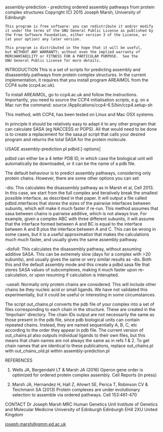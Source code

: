 assembly-prediction - predicting ordered assembly pathways from protein complex structures
Copyright (C) 2015 Joseph Marsh, University of Edinburgh

    This program is free software: you can redistribute it and/or modify
    it under the terms of the GNU General Public License as published by
    the Free Software Foundation, either version 3 of the License, or
    (at your option) any later version.

    This program is distributed in the hope that it will be useful,
    but WITHOUT ANY WARRANTY; without even the implied warranty of
    MERCHANTABILITY or FITNESS FOR A PARTICULAR PURPOSE.  See the
    GNU General Public License for more details.

INTRODUCTION
This is a set of scripts for predicting assembly and disassembly pathways from protein complex structures. In the current implementation, it requires that you install program AREAIMOL from the CCP4 suite (ccp4.ac.uk). 

To install AREAIMOL, go to ccp4.ac.uk and follow the instructions. Importantly, you need to source the CCP4 initialisation scripts, e.g. on a Mac run the command: 
source /Applications/ccp4-6.5/bin/ccp4.setup-sh

This method, with CCP4, has been tested on Linux and Mac OSX systems.

In principle it should be relatively easy to adapt it to any other program that can calculate SASA (eg NACCESS or POPS). All that would need to be done is to create a replacement for the sasa.pl script that calls your desired program and returns the total SASA for the protein molecule.

USAGE
assembly-prediction.pl pdbid [-options]

pdbid can either be a 4 letter PDB ID, in which case the biological unit will automatically be downloaded, or it can be the name of a pdb file.

The default behaviour is to predict assembly pathways, considering only protein chains. However, there are some other options you can set:

-dis: This calculates the disassembly pathway as in Marsh et al, Cell 2013. In this case, we start from the full complex and iteratively break the smallest possible interface, as described in that paper. It will output a file called pdbid.interfaces that stores the sizes of the pairwise interfaces between subunits, which will make it much faster if re-run. This method assumes that sasa between chains is pairwise additive, which is not always true. For example, given a complex ABC with three different subunits, it will assume that the interface formed between A and BC is equal to the interface between A and B plus the interface between A and C. This can be wrong in some cases, but it is a useful approximation that makes the calculations much much faster, and usually gives the same assembly pathway.

-disfull: This calculates the disassembly pathway, without assuming additive SASA. This can be extremely slow (days for a complex with >20 subunits), and usually gives the same or very similar results as -dis. Both this and the default assembly mode and this create a pdbd.sasa file that stores SASA values of subcomplexes, making it much faster upon re-calculation, or upon resuming if calculation is interupted.

-useall: Normally only protein chains are considered. This will include other chains be they nucleic acid or small ligands. We have not validated this experimentally, but it could be useful or interesting in some circumstances.

The script out_chains.pl converts the pdb file of your complex into a set of files corresponding to each chain in the structure. These are created in the 'tmpchain' directory. The chain IDs output are not necessarily the same as those present in the pdb file, since pdb biological units can contain repeated chains. Instead, they are named sequentially A, B, C, etc according to the order they appear in pdb file. The current version of out_chains.pl also outputs individual ligands to their own files, but this means that chain names are not always the same as in refs 1 & 2. To get chain names that are identical to these publications, replace out_chains.pl with out_chains_old.pl within assembly-prediction.pl

REFERENCES

1) Wells JA, Bergendahl LT & Marsh JA (2016) Operon gene order is optimized for ordered protein complex assembly. Cell Reports (in press)

2) Marsh JA, Hernandez H, Hall Z, Ahnert SE, Perica T, Robinson CV & Teichmann SA (2013) Protein complexes are under evolutionary selection to assemble via ordered pathways. Cell 153:461-470

CONTACT
Dr Joseph Marsh
MRC Human Genetics Unit
Institute of Genetics and Molecular Medicine
University of Edinburgh
Edinburgh EH4 2XU
United Kingdom

joseph.marsh@igmm.ed.ac.uk
